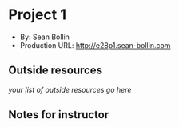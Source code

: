 # Project 1
+ By: Sean Bollin
+ Production URL: <http://e28p1.sean-bollin.com>

## Outside resources
*your list of outside resources go here*

## Notes for instructor
